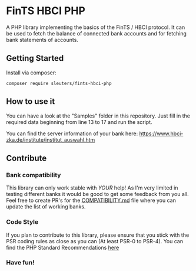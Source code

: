 # FinTS HBCI PHP

A PHP library implementing the basics of the FinTS / HBCI protocol.
It can be used to fetch the balance of connected bank accounts and for fetching bank statements of accounts.

## Getting Started

Install via composer:

    composer require sleuters/fints-hbci-php


## How to use it

You can have a look at the "Samples" folder in this repository.
Just fill in the required data beginning from line 13 to 17 and run the script.

You can find the server information of your bank here:
https://www.hbci-zka.de/institute/institut_auswahl.htm

## Contribute

### Bank compatibility

This library can only work stable with *YOUR* help!
As I'm very limited in testing different banks it would be good to get some feedback from you all.
Feel free to create PR's for the [COMPATIBILITY.md](COMPATIBILITY.md) file where you can update the list of working banks.

### Code Style

If you plan to contribute to this library, please ensure that you stick with the PSR coding rules as close as you can (At least PSR-0 to PSR-4).
You can find the PHP Standard Recommendations [here](http://www.php-fig.org/psr/)

### Have fun!
